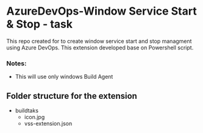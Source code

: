 # AzureDevOps-Window Service Start & Stop - task

This repo created for to create window service start and stop managment using Azure DevOps. This extension developed base on Powershell script. 

### Notes:

- This will use only windows Build Agent 

## Folder structure for the extension
- buildtaks
  - icon.jpg
  - vss-extension.json
  
  

